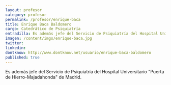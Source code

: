 ```yaml
---
layout: profesor
category: profesor
permalink: /profesor/enrique-baca
title: Enrique Baca Baldomero
cargo: Catedrático de Psiquiatría
entradilla: Es además jefe del Servicio de Psiquiatría del Hospital Universitario "Puerta de Hierro-Majadahonda" de Madrid.
imagen: /content/imgs/enrique-baca.jpg
twitter:
linkedin:
dontknow: http://www.dontknow.net/usuario/enrique-baca-baldomero
published: true
---
```


Es además jefe del Servicio de Psiquiatría del Hospital Universitario "Puerta de Hierro-Majadahonda" de Madrid.
